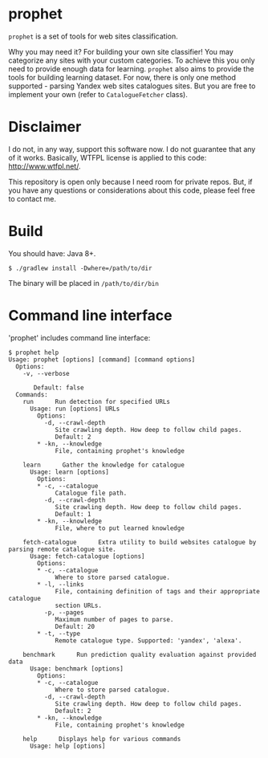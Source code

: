 prophet
=======

`prophet` is a set of tools for web sites classification.

Why you may need it? For building your own site classifier! You may categorize any sites with your custom categories. To achieve this you only need to provide enough data for learning.
`prophet` also aims to provide the tools for building learning dataset. For now, there is only one method supported - parsing Yandex web sites catalogues sites. But you are free to implement your own (refer to `CatalogueFetcher` class).

Disclaimer
==========

I do not, in any way, support this software now. I do not guarantee that any of it works. Basically, WTFPL license is applied to this code: http://www.wtfpl.net/.

This repository is open only because I need room for private repos. But, if you have any questions or considerations about this code, please feel free to contact me.

Build
=====

You should have: Java 8+.

```Shell
$ ./gradlew install -Dwhere=/path/to/dir
```

The binary will be placed in `/path/to/dir/bin`

Command line interface
======================

'prophet' includes command line interface:

```Shell
$ prophet help
Usage: prophet [options] [command] [command options]
  Options:
    -v, --verbose
       
       Default: false
  Commands:
    run      Run detection for specified URLs
      Usage: run [options] URLs
        Options:
          -d, --crawl-depth
             Site crawling depth. How deep to follow child pages.
             Default: 2
        * -kn, --knowledge
             File, containing prophet's knowledge

    learn      Gather the knowledge for catalogue
      Usage: learn [options]
        Options:
        * -c, --catalogue
             Catalogue file path.
          -d, --crawl-depth
             Site crawling depth. How deep to follow child pages.
             Default: 1
        * -kn, --knowledge
             File, where to put learned knowledge

    fetch-catalogue      Extra utility to build websites catalogue by parsing remote catalogue site.
      Usage: fetch-catalogue [options]
        Options:
        * -c, --catalogue
             Where to store parsed catalogue.
        * -l, --links
             File, containing definition of tags and their appropriate catalogue
             section URLs.
          -p, --pages
             Maximum number of pages to parse.
             Default: 20
        * -t, --type
             Remote catalogue type. Supported: 'yandex', 'alexa'.

    benchmark      Run prediction quality evaluation against provided data
      Usage: benchmark [options]
        Options:
        * -c, --catalogue
             Where to store parsed catalogue.
          -d, --crawl-depth
             Site crawling depth. How deep to follow child pages.
             Default: 2
        * -kn, --knowledge
             File, containing prophet's knowledge

    help      Displays help for various commands
      Usage: help [options]
```
